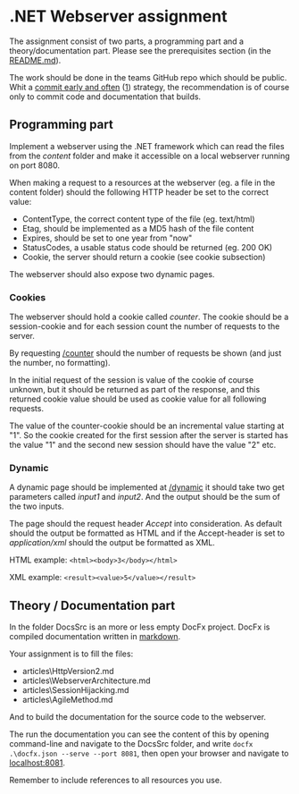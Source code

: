 # .NET Webserver assignment

The assignment consist of two parts, a programming part and a theory/documentation part. Please see the prerequisites section (in the [README.md](README.md)).

The work should be done in the teams GitHub repo which should be public. Whit a [commit early and often](https://blog.codinghorror.com/check-in-early-check-in-often/) ([1](https://sethrobertson.github.io/GitBestPractices/)) strategy, the recommendation is of course only to commit code and documentation that builds.

## Programming part

Implement a webserver using the .NET framework which can read the files from the *content* folder and make it accessible on a local webserver running on port 8080.

When making a request to a resources at the webserver (eg. a file in the content folder) should the following HTTP header be set to the correct value:

* ContentType, the correct content type of the file (eg. text/html)
* Etag, should be implemented as a MD5 hash of the file content
* Expires, should be set to one year from "now"
* StatusCodes, a usable status code should be returned (eg. 200 OK)
* Cookie, the server should return a cookie (see cookie subsection)

The webserver should also expose two dynamic pages.

### Cookies

The webserver should hold a cookie called *counter*. The cookie should be a session-cookie and for each session count the number of requests to the server.

By requesting [/counter](http://localhost:8080/counter) should the number of requests be shown (and just the number, no formatting). 

In the initial request of the session is value of the cookie of course unknown, but it should be returned as part of the response, and this returned cookie value should be used as cookie value for all following requests.

The value of the counter-cookie should be an incremental value starting at "1". So the cookie created for the first session after the server is started has the value "1" and the second new session should have the value "2" etc. 

### Dynamic

A dynamic page should be implemented at [/dynamic](http://localhost:8080/dynamic) it should take two get parameters called *input1* and *input2*. And the output should be the sum of the two inputs.

The page should the request header *Accept* into consideration. As default should the output be formatted as HTML and if the Accept-header is set to *application/xml* should the output be formatted as XML. 

HTML example: ```<html><body>3</body></html>```

XML example: ```<result><value>5</value></result>```

## Theory / Documentation part

In the folder DocsSrc is an more or less empty DocFx project. DocFx is compiled documentation written in [markdown](https://guides.github.com/features/mastering-markdown/).

Your assignment is to fill the files:

* articles\HttpVersion2.md
* articles\WebserverArchitecture.md
* articles\SessionHijacking.md
* articles\AgileMethod.md

And to build the documentation for the source code to the webserver.

The run the documentation you can see the content of this by opening command-line and navigate to the DocsSrc folder, and write ```docfx .\docfx.json --serve --port 8081```, then open your browser and navigate to [localhost:8081](http://localhost:8081).

Remember to include references to all resources you use.
